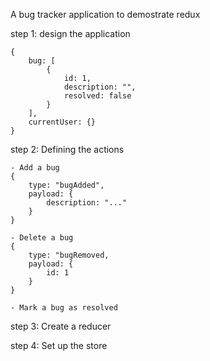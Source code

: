 A bug tracker application to demostrate redux

step 1: design the application

    {
        bug: [
            {
                id: 1,
                description: "",
                resolved: false
            }
        ],
        currentUser: {}
    }


step 2: Defining the actions

    - Add a bug
    {
        type: "bugAdded",
        payload: {
            description: "..."
        }
    }

    - Delete a bug
    {
        type: "bugRemoved,
        payload: {
            id: 1
        }
    }

    - Mark a bug as resolved

step 3: Create a reducer

step 4: Set up the store
